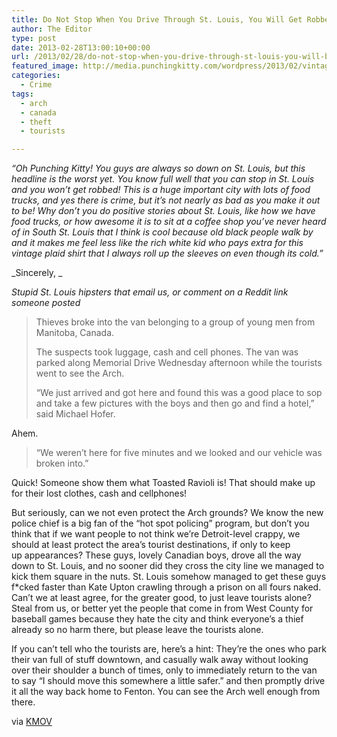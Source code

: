 ```yaml
---
title: Do Not Stop When You Drive Through St. Louis, You Will Get Robbed
author: The Editor
type: post
date: 2013-02-28T13:00:10+00:00
url: /2013/02/28/do-not-stop-when-you-drive-through-st-louis-you-will-be-robbed/
featured_image: http://media.punchingkitty.com/wordpress/2013/02/vintage-canadian-van.jpg
categories:
  - Crime
tags:
  - arch
  - canada
  - theft
  - tourists

---
```

_&#8220;Oh Punching Kitty! You guys are always so down on St. Louis, but this headline is the worst yet. You know full well that you can stop in St. Louis and you won&#8217;t get robbed! This is a huge important city with lots of food trucks, and yes there is crime, but it&#8217;s not nearly as bad as you make it out to be! Why don&#8217;t you do positive stories about St. Louis, like how we have food trucks, or how awesome it is to sit at a coffee shop you&#8217;ve never heard of in South St. Louis that I think is cool because old black people walk by and it makes me feel less like the rich white kid who pays extra for this vintage plaid shirt that I always roll up the sleeves on even though its cold.&#8221;_

_Sincerely, _

_Stupid St. Louis hipsters that email us, or comment on a Reddit link someone posted_

> Thieves broke into the van belonging to a group of young men from Manitoba, Canada.
> 
> The suspects took luggage, cash and cell phones. The van was parked along Memorial Drive Wednesday afternoon while the tourists went to see the Arch.
> 
> “We just arrived and got here and found this was a good place to sop and take a few pictures with the boys and then go and find a hotel,” said Michael Hofer.

Ahem.

> “We weren’t here for five minutes and we looked and our vehicle was broken into.”

Quick! Someone show them what Toasted Ravioli is! That should make up for their lost clothes, cash and cellphones!

But seriously, can we not even protect the Arch grounds? We know the new police chief is a big fan of the &#8220;hot spot policing&#8221; program, but don&#8217;t you think that if we want people to not think we&#8217;re Detroit-level crappy, we should at least protect the area&#8217;s tourist destinations, if only to keep up appearances? These guys, lovely Canadian boys, drove all the way down to St. Louis, and no sooner did they cross the city line we managed to kick them square in the nuts. St. Louis somehow managed to get these guys f*cked faster than Kate Upton crawling through a prison on all fours naked. Can&#8217;t we at least agree, for the greater good, to just leave tourists alone? Steal from us, or better yet the people that come in from West County for baseball games because they hate the city and think everyone&#8217;s a thief already so no harm there, but please leave the tourists alone.

If you can&#8217;t tell who the tourists are, here&#8217;s a hint: They&#8217;re the ones who park their van full of stuff downtown, and casually walk away without looking over their shoulder a bunch of times, only to immediately return to the van to say &#8220;I should move this somewhere a little safer.&#8221; and then promptly drive it all the way back home to Fenton. You can see the Arch well enough from there.

via <a href="http://www.kmov.com/news/local/sssssssssssssssss-193722331.html" target="_blank">KMOV</a>